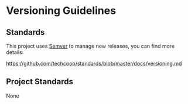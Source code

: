 # Versioning Guidelines

## Standards
This project uses [Semver](http://semver.org/) to manage new releases, you can find more details: 

https://github.com/techcoop/standards/blob/master/docs/versioning.md

## Project Standards
None
